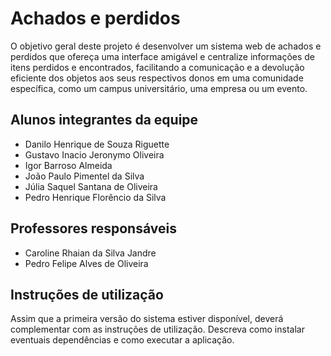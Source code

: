# Achados e perdidos

O objetivo geral deste projeto é desenvolver um sistema web de achados e perdidos que ofereça uma interface amigável e centralize informações de itens perdidos e encontrados, facilitando a comunicação e a devolução eficiente dos objetos aos seus respectivos donos em uma comunidade específica, como um campus universitário, uma empresa ou um evento.

## Alunos integrantes da equipe

* Danilo Henrique de Souza Riguette
* Gustavo Inacio Jeronymo Oliveira
* Igor Barroso Almeida
* João Paulo Pimentel da Silva
* Júlia Saquel Santana de Oliveira
* Pedro Henrique Florêncio da Silva

## Professores responsáveis

* Caroline Rhaian da Silva Jandre
* Pedro Felipe Alves de Oliveira

## Instruções de utilização

Assim que a primeira versão do sistema estiver disponível, deverá complementar com as instruções de utilização. Descreva como instalar eventuais dependências e como executar a aplicação.
